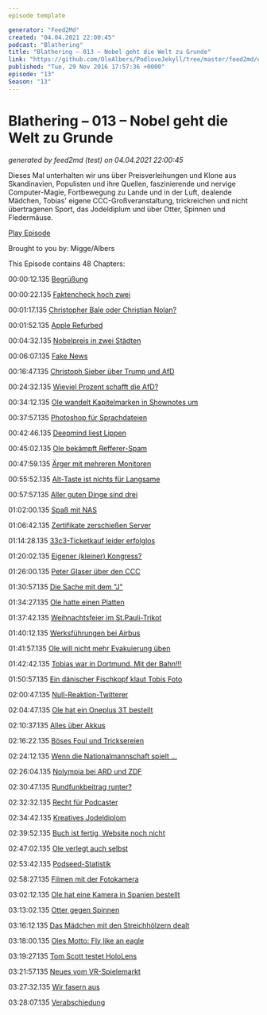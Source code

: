 ```yaml
---
episode template

generator: "Feed2Md"
created: "04.04.2021 22:00:45"
podcast: "Blathering"
title: "Blathering – 013 – Nobel geht die Welt zu Grunde"
link: "https://github.com/OleAlbers/PodloveJekyll/tree/master/feed2md/example/export/seasons/1/2016/11/Blathering – 013 – Nobel geht die Welt zu Grunde.md"
published: "Tue, 29 Nov 2016 17:57:36 +0000"
episode: "13"
Season: "13"
---
```


# Blathering – 013 – Nobel geht die Welt zu Grunde
_generated by feed2md (test) on 04.04.2021 22:00:45_

Dieses Mal unterhalten wir uns über Preisverleihungen und Klone aus Skandinavien, Populisten und ihre Quellen, faszinierende und nervige Computer-Magie, Fortbewegung zu Lande und in der Luft, dealende Mädchen, Tobias' eigene CCC-Großveranstaltung, trickreichen und nicht übertragenen Sport, das Jodeldiplum und über Otter, Spinnen und Fledermäuse.

[Play Episode](https://www.blathering.de/podlove/file/119/s/feed/c/mp3/blathering_013.mp3)

Brought to you by: Migge/Albers

This Episode contains 48 Chapters:


00:00:12.135 [Begrüßung]()

00:00:22.135 [Faktencheck hoch zwei]()

00:01:17.135 [Christopher Bale oder Christian Nolan?](https://de.wikipedia.org/wiki/The_Dark_Knight)

00:01:52.135 [Apple Refurbed](http://tipsfromthetopfloor.com/2016/10/28/tfttf750-buy-new-macbook/)

00:04:32.135 [Nobelpreis in zwei Städten](https://de.wikipedia.org/wiki/Nobelpreis)

00:06:07.135 [Fake News](http://www.snopes.com/politics/soapbox/revocation.asp)

00:16:47.135 [Christoph Sieber über Trump und AfD](https://www.facebook.com/denkfunk/videos/1225708150805391/?hc_ref=NEWSFEED)

00:24:32.135 [Wieviel Prozent schafft die AfD?](http://www.psycho-talk.de/2016/11/12/psyt027-faktenbasierter-populismus/)

00:34:12.135 [Ole wandelt Kapitelmarken in Shownotes um](https://github.com/OleAlbers/psc)

00:37:57.135 [Photoshop für Sprachdateien](https://de.wikipedia.org/wiki/Adobe_Voco)

00:42:46.135 [Deepmind liest Lippen](https://www.googlewatchblog.de/2016/11/deepmind-googles-kuenstliche-intelligenz-3/)

00:45:02.135 [Ole bekämpft Refferer-Spam](https://www.luna-park.de/blog/15771-fake-traffic-und-referrer-spam-in-google-analytics-loswerden/)

00:47:59.135 [Ärger mit mehreren Monitoren]()

00:55:52.135 [Alt-Taste ist nichts für Langsame]()

00:57:57.135 [Aller guten Dinge sind drei]()

01:02:00.135 [Spaß mit NAS]()

01:06:42.135 [Zertifikate zerschießen Server](http://www.montastic.com/plans/pricing)

01:14:28.135 [33c3-Ticketkauf leider erfolglos]()

01:20:02.135 [Eigener (kleiner) Kongress?]()

01:26:00.135 [Peter Glaser über den CCC](https://cba.fro.at/328216)

01:30:57.135 [Die Sache mit dem "J"](http://www.medien-kooperative.de/blog/archives/13-Die-ominoesen-Einzelbuchstaben-J,-K,-L-in-E-Mails.-Smileys!.html)

01:34:27.135 [Ole hatte einen Platten](https://www.welt.de/wirtschaft/article112885942/ADAC-raet-zu-kostenlosem-Reifenluftdruckmessen.html)

01:37:42.135 [Weihnachtsfeier im St.Pauli-Trikot]()

01:40:12.135 [Werksführungen bei Airbus](https://werksfuehrung.de/)

01:41:57.135 [Ole will nicht mehr Evakuierung üben]()

01:42:42.135 [Tobias war in Dortmund. Mit der Bahn!!!]()

01:50:57.135 [Ein dänischer Fischkopf klaut Tobis Foto](https://www.fischkopf.de/)

02:00:47.135 [Null-Reaktion-Twitterer]()

02:04:47.135 [Ole hat ein Oneplus 3T bestellt](http://www.golem.de/news/smartphone-oneplus-3t-mit-ein-paar-tagen-lieferzeit-verfuegbar-1611-124732.html)

02:10:37.135 [Alles über Akkus](http://omegataupodcast.net/222-batterien/)

02:16:22.135 [Böses Foul und Tricksereien](https://www.youtube.com/watch?v=c257D2xUojU)

02:24:12.135 [Wenn die Nationalmannschaft spielt …]()

02:26:04.135 [Nolympia bei ARD und ZDF](https://www.tagesschau.de/sport/olympiaberichterstattung-101.html)

02:30:47.135 [Rundfunkbeitrag runter?](http://www.faz.net/aktuell/sport/mehr-sport/senken-ard-und-zdf-nach-olympia-aus-jetzt-den-rundfunkbeitrag-14549338.html)

02:32:32.135 [Recht für Podcaster](https://rechtsbelehrung.com/recht-fuer-podcaster-rechtsbelehrung-folge-40-jura-podcast/)

02:34:42.135 [Kreatives Jodeldiplom](https://de.wikipedia.org/wiki/Jodeldiplom)

02:39:52.135 [Buch ist fertig, Website noch nicht]()

02:47:02.135 [Ole verlegt auch selbst](http://www.alstervergnügen.com/)

02:53:42.135 [Podseed-Statistik](https://podseed.org/logs/)

02:58:27.135 [Filmen mit der Fotokamera](http://www.pcwelt.de/tipps/Fotografie-Eingeschraenkte-Videofunktion-bei-Digitalkameras-7425780.html)

03:02:12.135 [Ole hat eine Kamera in Spanien bestellt](http://www.traumflieger.de/reports/Lexikon/Die-Zebra-Funktion::805.html)

03:13:02.135 [Otter gegen Spinnen](https://www.otterbox.de/)

03:16:12.135 [Das Mädchen mit den Streichhölzern dealt]()

03:18:00.135 [Oles Motto: Fly like an eagle]()

03:19:27.135 [Tom Scott testet HoloLens](https://www.youtube.com/watch?v=cNCn-yRqNQ4)

03:21:57.135 [Neues vom VR-Spielemarkt](https://www.youtube.com/watch?v=ou5xvGpemwE)

03:27:32.135 [Wir fasern aus]()

03:28:07.135 [Verabschiedung]()


